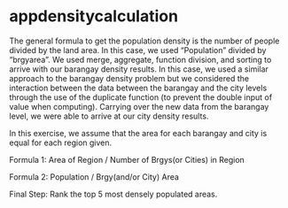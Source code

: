 # appdensitycalculation
The general formula to get the population density is the number of people divided by the land area. In this case, we used “Population” divided by “brgyarea”. We used merge, aggregate, function division, and sorting to arrive with our barangay density results.
In this case,  we used a similar approach to the barangay density problem but we considered the interaction between the data between the barangay and the city levels through the use of the duplicate function (to prevent the double input of value when computing). Carrying over the new data from the barangay level, we were able to arrive at our city density results.

In this exercise, we assume that the area for each barangay and city is equal for each region given. 

Formula 1: Area of Region / Number of Brgys(or Cities) in Region

Formula 2: Population / Brgy(and/or City) Area

Final Step: Rank the top 5 most densely populated areas.
